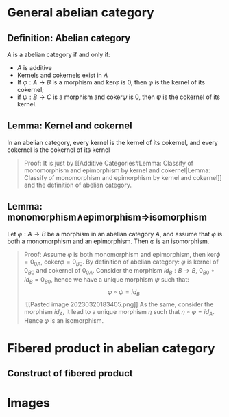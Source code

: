 # General abelian category
## Definition: Abelian category
$A$ is a abelian category if and only if: 
* $A$ is additive 
* Kernels and cokernels exist in $A$
* If $\varphi:A\rightarrow B$ is a morphism and  $\mathrm{ker}\varphi$ is 0, then $\varphi$ is the kernel of its cokernel;
* if $\psi : B \rightarrow C$ is a morphism and $\mathrm{coker} \psi$ is $0$, then $ψ$ is the cokernel of its kernel.


## Lemma: Kernel and cokernel 
In an abelian category, every kernel is the kernel of its cokernel, and every cokernel is the cokernel of its kernel 
>Proof: It is just by [[Additive Categories#Lemma: Classify of monomorphism and epimorphism by kernel and cokernel|Lemma: Classify of monomorphism and epimorphism by kernel and cokernel]] and the definition of abelian category.

## Lemma: monomorphism$\wedge$epimorphism$\Rightarrow$isomorphism 
Let $\varphi : A \rightarrow B$ be a morphism in an abelian category $A$, and assume that $\varphi$ is both a monomorphism and an epimorphism. Then $\varphi$ is an isomorphism.
>Proof:
>Assume $\varphi$ is both monomorphism and epimorphism, then $\mathrm{ker} \phi = 0_{0A}$, $\mathrm{coker} \varphi = 0_{B0}$. By definition of abelian category: $\varphi$ is kernel of $0_{B0}$ and cokernel of $0_{0A}$. Consider the morphism $id_B:B \rightarrow B$, $0_{B0} \circ id_B = 0_{B0}$, hence we have a unique morphism $\psi$ such that:$$\varphi \circ \psi = id_{B}$$![[Pasted image 20230320183405.png]]
>As the same, consider the morphism $id_A$, it lead to a unique morphism $\eta$ such that $\eta \circ \varphi = id_A$. Hence $\varphi$ is an isomorphism. 

# Fibered product in abelian category
## Construct of fibered product 






# Images

















